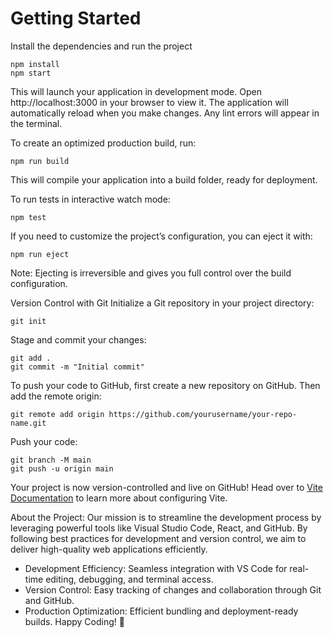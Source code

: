 # Getting Started
Install the dependencies and run the project
```
npm install
npm start
```
This will launch your application in development mode. Open http://localhost:3000 in your browser to view it. The application will automatically reload when you make changes. Any lint errors will appear in the terminal.

To create an optimized production build, run:
```
npm run build
```
This will compile your application into a build folder, ready for deployment.

To run tests in interactive watch mode:
```
npm test
```
If you need to customize the project’s configuration, you can eject it with:
```
npm run eject
```
Note: Ejecting is irreversible and gives you full control over the build configuration.

Version Control with Git
Initialize a Git repository in your project directory:
```
git init
```
Stage and commit your changes:
```
git add .
git commit -m "Initial commit"
```
To push your code to GitHub, first create a new repository on GitHub. Then add the remote origin:
```
git remote add origin https://github.com/yourusername/your-repo-name.git
```
Push your code:
```
git branch -M main
git push -u origin main
```
Your project is now version-controlled and live on GitHub!
Head over to [Vite Documentation](https://vitejs.dev/) to learn more about configuring Vite.



About the Project:
Our mission is to streamline the development process by leveraging powerful tools like Visual Studio Code, React, and GitHub. By following best practices for development and version control, we aim to deliver high-quality web applications efficiently.

- Development Efficiency: Seamless integration with VS Code for real-time editing, debugging, and terminal access.
- Version Control: Easy tracking of changes and collaboration through Git and GitHub.
- Production Optimization: Efficient bundling and deployment-ready builds.
Happy Coding! 🎉






